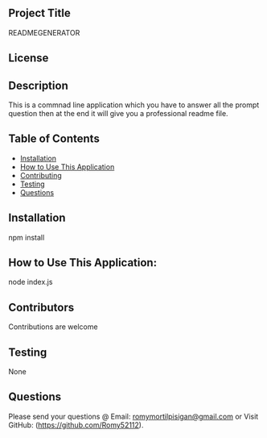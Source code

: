   ## Project Title 
  READMEGENERATOR
  ## License
   
  ## Description
  This is a commnad line application which you have to answer all the prompt question then at the end it will give you a professional readme file.
  ## Table of Contents
  * [Installation](#installation)
  * [How to Use This Application](#usage)
  * [Contributing](#contributors)
  * [Testing](#testing)
  * [Questions](#questions)
  ## Installation
  npm install
  ## How to Use This Application:
  node index.js
  ## Contributors
  Contributions are welcome
  ## Testing
  None
  ## Questions
  Please send your questions @ Email: romymortilpisigan@gmail.com or 
  Visit GitHub: (https://github.com/Romy52112).

